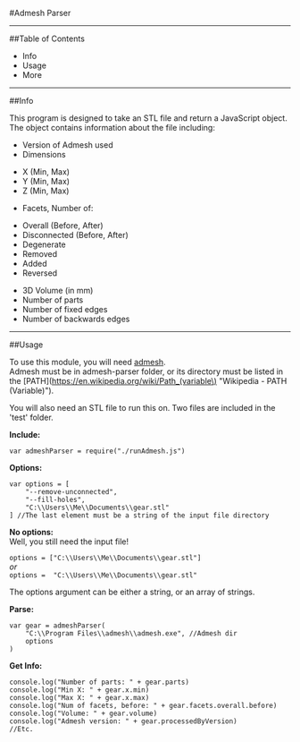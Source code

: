 ﻿#Admesh Parser

---

##Table of Contents

+ Info
+ Usage
+ More

---

##Info

This program is designed to take an STL file and return a JavaScript object. The object contains information about the file including:  

+ Version of Admesh used
+ Dimensions
 - X (Min, Max)
 - Y (Min, Max)
 - Z (Min, Max)
+ Facets, Number of:
 - Overall (Before, After)
 - Disconnected (Before, After)
 - Degenerate
 - Removed
 - Added
 - Reversed
+ 3D Volume (in mm)
+ Number of parts
+ Number of fixed edges
+ Number of backwards edges

---

##Usage

To use this module, you will need [admesh](https://sites.google.com/a/varlog.com/www/admesh-htm).  
Admesh must be in admesh-parser folder, or its directory must be listed in the [PATH](https://en.wikipedia.org/wiki/Path_(variable\) "Wikipedia - PATH (Variable)").

You will also need an STL file to run this on. Two files are included in the 'test' folder.

**Include:**

	var admeshParser = require("./runAdmesh.js")

**Options:**

	var options = [
		"--remove-unconnected",
		"--fill-holes",
		"C:\\Users\\Me\\Documents\\gear.stl"
	] //The last element must be a string of the input file directory

**No options:**  
Well, you still need the input file!  

`options = ["C:\\Users\\Me\\Documents\\gear.stl"]`  
*or*  
`options =  "C:\\Users\\Me\\Documents\\gear.stl"`

The options argument can be either a string, or an array of strings.

**Parse:**

	var gear = admeshParser(
		"C:\\Program Files\\admesh\\admesh.exe", //Admesh dir
		options
	)

**Get Info:**

	console.log("Number of parts: " + gear.parts)
	console.log("Min X: " + gear.x.min)
	console.log("Max X: " + gear.x.max)
	console.log("Num of facets, before: " + gear.facets.overall.before)
	console.log("Volume: " + gear.volume)
	console.log("Admesh version: " + gear.processedByVersion)
	//Etc.
